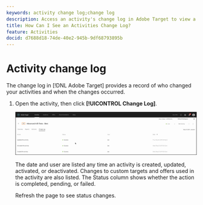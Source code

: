 ```yaml
---
keywords: activity change log;change log
description: Access an activity's change log in Adobe Target to view a record of who changed your activities and when the changes occurred.
title: How Can I See an Activities Change Log?
feature: Activities
docid: d7688d18-74de-40e2-945b-9df68793895b
---
```


# Activity change log

The change log in [!DNL Adobe Target] provides a record of who changed your activities and when the changes occurred.

1. Open the activity, then click **[!UICONTROL Change Log]**.

   ![Activity Change Log](/help/c-activities/assets/change_log.png)

   The date and user are listed any time an activity is created, updated, activated, or deactivated. Changes to custom targets and offers used in the activity are also listed. The Status column shows whether the action is completed, pending, or failed.

   Refresh the page to see status changes. 

